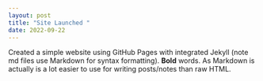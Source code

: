 ```yaml
---
layout: post
title: "Site Launched "
date: 2022-09-22
---
```


Created a simple website using GitHub Pages with integrated Jekyll (note md files use Markdown for syntax 
formatting). **Bold** words. As Markdown is actually is a lot easier to use for writing posts/notes than raw 
HTML.
